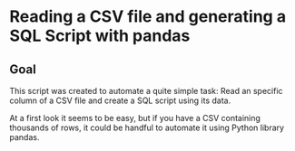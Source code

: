# Reading a CSV file and generating a SQL Script with pandas

## Goal
This script was created to automate a quite simple task:
Read an specific column of a CSV file and create a SQL script using its data.

At a first look it seems to be easy, but if you have a CSV containing thousands of rows, it could be handful to automate it using Python library pandas.
